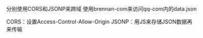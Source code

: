 分别使用CORS和JSONP来跨域
使用brennan-com来访问qq-com内的data.json

CORS：设置Access-Control-Allow-Origin
JSONP：用JS来存储JSON数据再来传输
